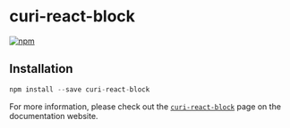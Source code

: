 # curi-react-block

[![npm][badge]][npm-link]

[badge]: https://img.shields.io/npm/v/curi-react-block.svg
[npm-link]: https://npmjs.com/package/curi-react-block

## Installation

```js
npm install --save curi-react-block
```
For more information, please check out the [`curi-react-block`](https://curi.js.org/curi/packages/curi-react-block) page on the documentation website.
